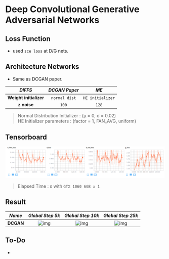 # Deep Convolutional Generative Adversarial Networks

## Loss Function

* used ``sce loss`` at D/G nets.

## Architecture Networks

* Same as DCGAN paper.

*DIFFS* | *DCGAN Paper* | *ME*  |
 :---:  |     :---:      | :---: |
 **Weight initializer** | ``normal dist`` | ``HE initializer`` |
 **z noise** | ``100`` | ``128`` |

> Normal Distribution Initializer : (µ = 0, σ = 0.02) <br/>
> HE Initializer parameters       : (factor = 1, FAN_AVG, uniform)

## Tensorboard

![result](./dcgan_tb.png)

> Elapsed Time : s with ``GTX 1060 6GB x 1``

## Result

*Name* | *Global Step 5k* | *Global Step 10k* | *Global Step 25k*
:---: | :---: | :---: | :---:
**DCGAN**      | ![img](./gen_img/train_00025000.png) | ![img](./gen_img/train_00050000.png) | ![img](./gen_img/train_00100000.png)

## To-Do
* 